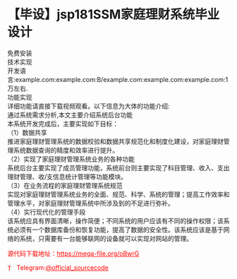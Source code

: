 # 【毕设】jsp181SSM家庭理财系统毕业设计

免费安装<br>技术实现<br>开发语言:example.com:example.com:B/example.com:example.com:example.com:1万左右.<br>功能实现<br>详细功能请直接下载视频观看。以下信息为大体的功能介绍:<br>通过系统需求分析,本文主要介绍系统后台功能<br>本系统开发完成后，主要实现如下目标：<br>（1）数据共享<br>推进家庭理财管理系统的数据校验和数据共享规范化和制度化建设，对家庭理财管理系统数据查询的精度和效率进行提升。<br>（2）实现了家庭理财管理系统业务的各种功能<br>系统后台主要实现了成员管理功能，系统前台则主要实现了科目管理、收入、支出理财管理、收/支信息统计管理等功能模块。<br>（3）在业务流程的家庭理财管理系统规范<br>实现对家庭理财管理系统业务的全面、规范、科学、系统的管理；提高工作效率和管理水平，对家庭理财管理系统中所涉及到的不足进行弥补。<br>（4）实行现代化的管理手段<br>该系统应具有界面清晰，操作简便；不同系统的用户应该有不同的操作权限；该系统必须有一个数据库备份和恢复功能，提高了数据的安全性。该系统应该是基于网络的系统，只需要有一台能够联网的设备就可以实现对网站的管理。<br>


<p style="color: red;">源代码下载地址：<a href="https://mega-file.org/oBwrG" style="color: red;">https://mega-file.org/oBwrG</a></p><p style="color: red;"><img src="https://cdn-icons-png.flaticon.com/512/2111/2111646.png" alt="Telegram Icon" style="width: 16px; vertical-align: middle; margin-right: 5px;">Telegram:<a href="https://t.me/official_sourcecode" style="color: red;">@official_sourcecode</a></p>